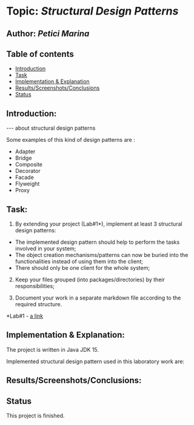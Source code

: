 # Topic: *Structural Design Patterns*
## Author: *Petici Marina*

## Table of contents
* [Introduction](#introduction)
* [Task](#task)
* [Implementation & Explanation](#implementation&explanation)
* [Results/Screenshots/Conclusions](#results/screenshots/conclusions)
* [Status](#status)

## Introduction:
--- about structural design patterns

Some examples of this kind of design patterns are :

   * Adapter
   * Bridge
   * Composite
   * Decorator
   * Facade
   * Flyweight
   * Proxy
   
## Task:

1. By extending your project (Lab#1*), implement at least 3 structural design patterns:

* The implemented design pattern should help to perform the tasks involved in your system;
* The object creation mechanisms/patterns can now be buried into the functionalities instead of using them into the client;
* There should only be one client for the whole system;

2. Keep your files grouped (into packages/directories) by their responsibilities;

3. Document your work in a separate markdown file according to the required structure.

*Lab#1 - [a link](https://github.com/marina01p/SDTM-Labs/tree/main/Lab%231)

## Implementation & Explanation:

The project is written in Java JDK 15.

Implemented structural design pattern used in this laboratory work are:




## Results/Screenshots/Conclusions:


## Status
This project is finished.
